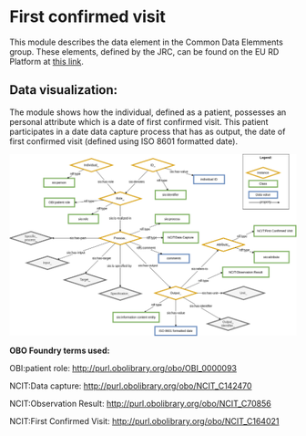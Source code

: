 # First confirmed visit

This module describes the data element in the Common Data Elemments group. These elements, defined by the JRC, can be found on the EU RD Platform at [this link](https://eu-rd-platform.jrc.ec.europa.eu/sites/default/files/CDS/EU_RD_Platform_CDS_Final.pdf).

## Data visualization:

The module shows how the individual, defined as a patient, possesses an personal attribute which is a date of first confirmed visit. This patient participates in a date data capture process that has as output, the date of first confirmed visit (defined using ISO 8601 formatted date).

<p align="center">
    <a href="https://raw.githubusercontent.com/CARE-SM/CARE-Semantic-Model/main/images/CARE-SM-First_visit.png" target="_blank">
        <img src="https://raw.githubusercontent.com/CARE-SM/CARE-Semantic-Model/main/images/CARE-SM-First_visit.png">
    </a>
</p>



**OBO Foundry terms used:**

OBI:patient role: http://purl.obolibrary.org/obo/OBI_0000093

NCIT:Data capture: http://purl.obolibrary.org/obo/NCIT_C142470	

NCIT:Observation Result: http://purl.obolibrary.org/obo/NCIT_C70856

NCIT:First Confirmed Visit: http://purl.obolibrary.org/obo/NCIT_C164021